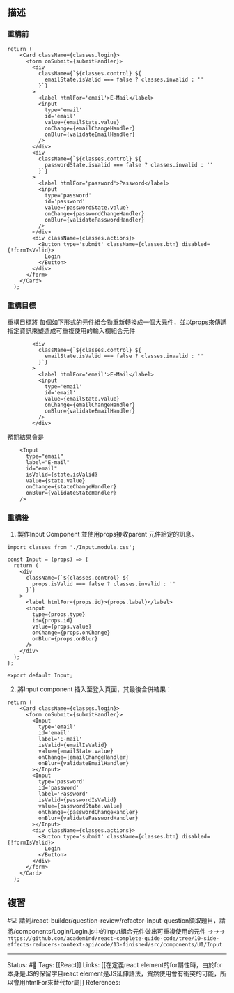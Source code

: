 ## 描述


### 重構前

```
return (
    <Card className={classes.login}>
      <form onSubmit={submitHandler}>
        <div
          className={`${classes.control} ${
            emailState.isValid === false ? classes.invalid : ''
          }`}
        >
          <label htmlFor='email'>E-Mail</label>
          <input
            type='email'
            id='email'
            value={emailState.value}
            onChange={emailChangeHandler}
            onBlur={validateEmailHandler}
          />
        </div>
        <div
          className={`${classes.control} ${
            passwordState.isValid === false ? classes.invalid : ''
          }`}
        >
          <label htmlFor='password'>Password</label>
          <input
            type='password'
            id='password'
            value={passwordState.value}
            onChange={passwordChangeHandler}
            onBlur={validatePasswordHandler}
          />
        </div>
        <div className={classes.actions}>
          <Button type='submit' className={classes.btn} disabled={!formIsValid}>
            Login
          </Button>
        </div>
      </form>
    </Card>
  );
```


### 重構目標
重構目標將 每個如下形式的元件組合物重新轉換成一個大元件，並以props來傳遞指定資訊來塑造成可重複使用的輸入欄組合元件
```
		<div
          className={`${classes.control} ${
            emailState.isValid === false ? classes.invalid : ''
          }`}
        >
          <label htmlFor='email'>E-Mail</label>
          <input
            type='email'
            id='email'
            value={emailState.value}
            onChange={emailChangeHandler}
            onBlur={validateEmailHandler}
          />
        </div>
```

預期結果會是

```
	<Input 
	  type="email" 
	  label="E-mail"
	  id="email" 
	  isValid={state.isValid} 
	  value={state.value}
	  onChange={stateChangeHandler}
	  onBlur={validateStateHandler}
	/>
```
### 重構後

1. 製作Input Component 並使用props接收parent 元件給定的訊息。
```
import classes from './Input.module.css';

const Input = (props) => {
  return (
    <div
      className={`${classes.control} ${
        props.isValid === false ? classes.invalid : ''
      }`}
    >
      <label htmlFor={props.id}>{props.label}</label>
      <input
        type={props.type}
        id={props.id}
        value={props.value}
        onChange={props.onChange}
        onBlur={props.onBlur}
      />
    </div>
  );
};

export default Input;

```



2. 將Input component 插入至登入頁面，其最後合併結果：
```
return (
    <Card className={classes.login}>
      <form onSubmit={submitHandler}>
        <Input
          type='email'
          id='email'
          label='E-mail'
          isValid={emailIsValid}
          value={emailState.value}
          onChange={emailChangeHandler}
          onBlur={validateEmailHandler}
        ></Input>
        <Input
          type='password'
          id='password'
          label='Password'
          isValid={passwordIsValid}
          value={passwordState.value}
          onChange={passwordChangeHandler}
          onBlur={validatePasswordHandler}
        ></Input>
        <div className={classes.actions}>
          <Button type='submit' className={classes.btn} disabled={!formIsValid}>
            Login
          </Button>
        </div>
      </form>
    </Card>
  );
```

## 複習

#💻 請到/react-builder/question-review/refactor-Input-question領取題目，請將/components/Login/Login.js中的input組合元件做出可重複使用的元件 ->->-> `https://github.com/academind/react-complete-guide-code/tree/10-side-effects-reducers-context-api/code/13-finished/src/components/UI/Input`
<!--SR:!2022-09-28,3,250-->


---
Status:  #🌱 
Tags:
[[React]]
Links:
[[在定義react element的for屬性時，由於for本身是JS的保留字且react element是JS延伸語法，貿然使用會有衝突的可能，所以會用htmlFor來替代for屬]]
References: